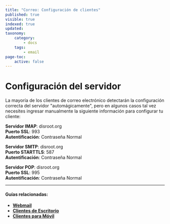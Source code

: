 ```yaml
---
title: "Correo: Configuración de clientes"
published: true
visible: true
indexed: true
updated:
taxonomy:
    category:
        - docs
    tags:
        - email
page-toc:
    active: false
---
```


# Configuración del servidor
La mayoría de los clientes de correo electrónico detectarán la configuración correcta del servidor "automágicamente", pero en algunos casos tal vez necesites ingresar manualmente la siguiente información para configurar tu cliente:

**Servidor IMAP**: disroot.org <br>
**Puerto SSL**: 993 <br>
**Autentificación**: Contraseña Normal

**Servidor SMTP**: disroot.org <br>
**Puerto STARTTLS**: 587 <br>
**Autentificación**: Contraseña Normal

**Servidor POP**: disroot.org <br>
**Puerto SSL**: 995 <br>
**Autentificación**: Contraseña Normal

---

#### Guías relacionadas:
- [**Webmail**](webmail)
- [**Clientes de Escritorio**](clients/desktop)
- [**Clientes para Móvil**](clients/mobile)
